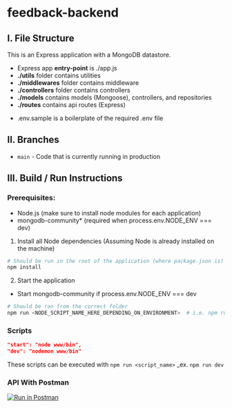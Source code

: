 # feedback-backend

## **I. File Structure**
This is an Express application with a MongoDB datastore.

- Express app **entry-point** is ./app.js
- **./utils** folder contains utilities
- **./middlewares** folder contains middleware
- **./controllers** folder contains controllers
- **./models** contains models (Mongoose), controllers, and repositories
- **./routes** contains api routes (Express)

* .env.sample is a boilerplate of the required .env file

## **II. Branches**
* `main` - Code that is currently running in production

## **III. Build / Run Instructions**

### Prerequisites:
* Node.js (make sure to install node modules for each application)
* mongodb-community\* (required when process.env.NODE_ENV === dev)

1. Install all Node dependencies (Assuming Node is already installed on the machine)
```bash
# Should be run in the root of the application (where package.json is)
npm install
```

2. Start the application
  * Start mongodb-community if process.env.NODE_ENV === dev
```bash
# Should be ran from the correct folder
npm run <NODE_SCRIPT_NAME_HERE_DEPENDING_ON_ENVIRONMENT>  # i.e. npm run dev or npm run start
```

### Scripts
```json
"start": "node www/bin",
"dev": "nodemon www/bin"
```

These scripts can be executed with `npm run <script_name>` _ex. `npm run dev`



### API With Postman
[![Run in Postman](https://run.pstmn.io/button.svg)](https://null.postman.co/collection/19816123-6820e355-3c03-4862-8fb5-468751f00600?source=rip_markdown)